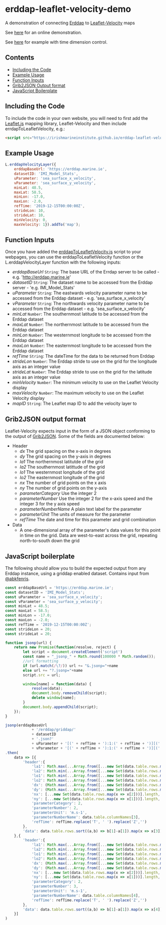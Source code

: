 # erddap-leaflet-velocity-demo
A demonstration of connecting [Erddap](https://github.com) to [Leaflet-Velocity](https://github.com/danwild/leaflet-velocity) maps

See [here](https://irishmarineinstitute.github.io/erddap-leaflet-velocity-demo/) for an online demonstration.

See [here](https://irishmarineinstitute.github.io/erddap-leaflet-velocity-demo/time-dimension-example/) for example with time dimension control.

## Contents
   - [Including the Code](https://github.com/IrishMarineInstitute/erddap-leaflet-velocity-demo/blob/main/README.md#including-the-code)
   - [Example Usage](https://github.com/IrishMarineInstitute/erddap-leaflet-velocity-demo/blob/main/README.md#example-usage)
   - [Function Inputs](https://github.com/IrishMarineInstitute/erddap-leaflet-velocity-demo/blob/main/README.md#function-inputs)
   - [Grib2JSON Output format](https://github.com/IrishMarineInstitute/erddap-leaflet-velocity-demo/blob/main/README.md#grib2json-output-format)
   - [JavaScript Boilerplate](https://github.com/IrishMarineInstitute/erddap-leaflet-velocity-demo/blob/main/README.md#javascript-boilerplate)

## Including the Code

To include the code in your own website, you will need to first add the [Leaflet.js](https://leafletjs.com/) mapping library, Leaflet-Velocity and then include errdapToLeafletVelocity, e.g.:

```html
<script src="https://irishmarineinstitute.github.io/erddap-leaflet-velocity-demo/erddapToLeafletVelocity.js"></src>
```

## Example Usage

```javascript
L.erddapVelocityLayer({
	erddapBaseUrl: 'https://erddap.marine.ie',
	datasetID: 'IMI_Model_Stats',
	uParameter: 'sea_surface_x_velocity',
	vParameter: 'sea_surface_y_velocity',
	minLat: 48.5,
	maxLat: 58.5,
	minLon: -17.0,
	maxLon: -2.0,
	refTime: '2019-12-15T00:00:00Z',
	strideLon: 10,
	strideLat: 10,
	minVelocity: 0,
	maxVelocity: 1}).addTo('map');
```

## Function Inputs

Once you have added the [erddapToLeafletVelocity.js](https://github.com/IrishMarineInstitute/erddap-leaflet-velocity-demo/blob/main/erddapToLeafletVelocity.js) script to your webpages, you can use the erddapToLeafletVelocity function or the L.erddapVelocityLayer function with the following inputs:

- _erddapBaseUrl_ `String`: The base URL of the Errdap server to be called - e.g. 'http://erddap.marine.ie'
- _datasetID_ `String`: The dataset name to be accessed from the Erddap server - 'e.g. IMI_Model_Stats'
- _uParameter_ `String`: The eastwards velocity parameter name to be accessed from the Erddap dataset - e.g. 'sea_surface_x_velocity'
- _vParameter_  `String`: The northwards velocity parameter name to be accessed from the Erddap dataset - e.g. 'sea_surface_x_velocity'
- _minLat_ `Number`: The southernmost latitude to be accessed from the Erddap dataset
- _maxLat_ `Number`: The northernmost latitude to be accessed from the Erddap dataset
- _minLon_ `Number`: The westernmost longitude to be accessed from the Erddap dataset
- _maxLon_ `Number`: The easternmost longitude to be accessed from the Erddap dataset
- _refTime_ `String`: The dateTime for the data to be returned from Erddap
- _strideLon_ `Number`: The Erddap stride to use on the grid for the longitude axis as an integer value
- _strideLat_ `Number`: The Erddap stride to use on the grid for the latitude axis as an integer value
- _minVelocity_ `Number`: The minimum velocity to use on the Leaflet Velocity display
- _maxVelocity_ `Number`: The maximum velocity to use on the Leaflet Velocity display
- _mapID_ `String`: The Leaflet map ID to add the velocity layer to

## Grib2JSON output format

Leaflet-Velocity expects input in the form of a JSON object conforming to the output of [Grib2JSON](https://github.com/cambecc/grib2json). Some of the fields are documented below:

- Header
    - _dx_ The grid spacing on the x-axis in degrees
    - _dy_ The grid spacing on the y-axis in degrees
    - _la1_ The northernmost latitutde of the grid
    - _la2_ The southernmost latittude of the grid
    - _lo1_ The westernmost longitude of the grid
    - _lo2_ The easternmost longitude of the grid
    - _nx_ The number of grid points on the x axis
    - _ny_ The number of grid points on the y-axis
    - _parameterCategory_ Use the integer 2
    - _parameterNumber_ Use the integer 2 for the x-axis speed and the integer 3 for the y axis speed
    - _parameterNumberName_ A plain text label for the parameter
    - _parameterUnit_ The units of measure for the parameter
    - _refTime_ The date and time for this parameter and grid combination
- Data
    - A one-dimensional array of the parameter's data values for this point in time on the grid. Data are west-to-east across the grid, repeating north-to-south down the grid

## JavaScript boilerplate

The following should allow you to build the expected output from any Erddap instance, using a griddap enabled dataset. Contains input from [@abkfenris](https://github.com/abkfenris).

```javascript
const erddapBaseUrl = 'https://erddap.marine.ie';
const datasetID = 'IMI_Model_Stats';
const uParameter = 'sea_surface_x_velocity';
const vParameter = 'sea_surface_y_velocity';
const minLat = 48.5;
const maxLat = 58.5;
const minLon = -17.0;
const maxLon = -2.0;
const refTime = '2019-12-15T00:00:00Z';
const strideLon = 20;
const strideLat = 20;

function jsonp(url) {
    return new Promise(function(resolve, reject) {
        let script = document.createElement('script')
        const name = "_jsonp_" + Math.round(100000 * Math.random());
        //url formatting
        if (url.match(/\?/)) url += "&.jsonp="+name
        else url += "?.jsonp="+name
        script.src = url;

        window[name] = function(data) {
            resolve(data);
            document.body.removeChild(script);
            delete window[name];
        }
        document.body.appendChild(script);
    });
}

jsonp(erddapBaseUrl 
			+ '/erddap/griddap/' 
			+ datasetID 
			+ '.json?' 
			+ uParameter + '[(' + refTime + '):1:(' + refTime + ')][(' +  String(minLat) + '):' + String(strideLat) + ':(' + String(maxLat) + ')][(' + String(minLon) + '):'+ String(strideLon) +':(' + String(maxLon) + ')],' 
			+ vParameter + '[(' + refTime + '):1:(' + refTime + ')][(' + String(minLat) + '):' + String(strideLat)+ ':(' + String(maxLat) + ')][(' + String(minLon) + '):' + String(strideLon) + ':(' + String(maxLon) + ')]')
.then(
	data => [{
		'header':{
			'la1': Math.max(...Array.from([...new Set(data.table.rows.map(x => x[1]))])),
			'la2': Math.min(...Array.from([...new Set(data.table.rows.map(x => x[1]))])),
			'lo1': Math.min(...Array.from([...new Set(data.table.rows.map(x => x[2]))])),
			'lo2': Math.max(...Array.from([...new Set(data.table.rows.map(x => x[2]))])),
			'dx': (Math.max(...Array.from([...new Set(data.table.rows.map(x => x[2]))])) - Math.min(...Array.from([...new Set(data.table.rows.map(x => x[2]))]))) / ([...new Set(data.table.rows.map(x => x[2]))].length - 1),
			'dy': (Math.max(...Array.from([...new Set(data.table.rows.map(x => x[1]))])) - Math.min(...Array.from([...new Set(data.table.rows.map(x => x[1]))]))) / ([...new Set(data.table.rows.map(x => x[1]))].length - 1),
			'nx': [...new Set(data.table.rows.map(x => x[2]))].length,
			'ny': [...new Set(data.table.rows.map(x => x[1]))].length,
			'parameterCategory': 2,
			'parameterNumber': 2,
			'parameterUnit': 'm.s-1',
			'parameterNumberName': data.table.columnNames[3],
			'refTime': refTime.replace('T', ' ').replace('Z','')
		}, 
		'data': data.table.rows.sort((a,b) => b[1]-a[1]).map(x => x[3])
	},{
		'header':{
			'la1': Math.max(...Array.from([...new Set(data.table.rows.map(x => x[1]))])),
			'la2': Math.min(...Array.from([...new Set(data.table.rows.map(x => x[1]))])),
			'lo1': Math.min(...Array.from([...new Set(data.table.rows.map(x => x[2]))])),
			'lo2': Math.max(...Array.from([...new Set(data.table.rows.map(x => x[2]))])),
			'dx': (Math.max(...Array.from([...new Set(data.table.rows.map(x => x[2]))])) - Math.min(...Array.from([...new Set(data.table.rows.map(x => x[2]))]))) / ([...new Set(data.table.rows.map(x => x[2]))].length - 1),
			'dy': (Math.max(...Array.from([...new Set(data.table.rows.map(x => x[1]))])) - Math.min(...Array.from([...new Set(data.table.rows.map(x => x[1]))]))) / ([...new Set(data.table.rows.map(x => x[1]))].length - 1),
			'nx': [...new Set(data.table.rows.map(x => x[2]))].length,
			'ny': [...new Set(data.table.rows.map(x => x[1]))].length,
			'parameterCategory': 2,
			'parameterNumber': 3,
			'parameterUnit': 'm.s-1',
			'parameterNumberName': data.table.columnNames[4],
			'refTime': refTime.replace('T', ' ').replace('Z','')
		}, 
		'data': data.table.rows.sort((a,b) => b[1]-a[1]).map(x => x[4])
	}]
)
```
